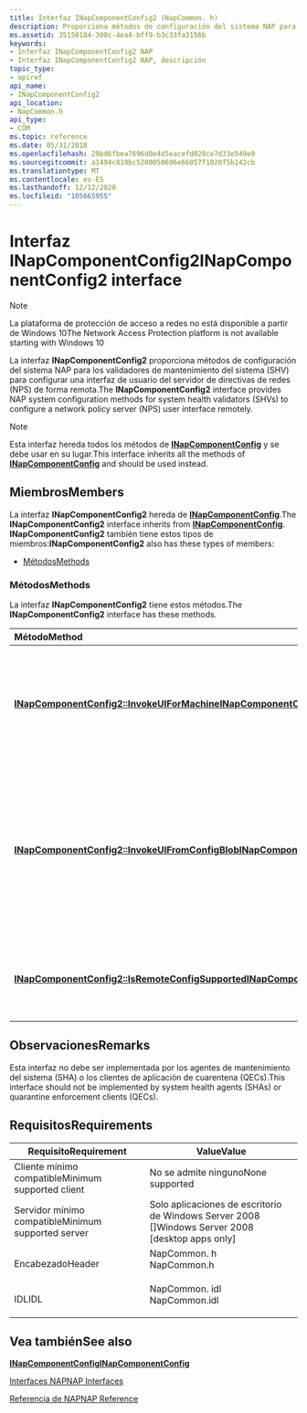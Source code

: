 ```yaml
---
title: Interfaz INapComponentConfig2 (NapCommon. h)
description: Proporciona métodos de configuración del sistema NAP para validadores de mantenimiento del sistema (SHV) para configurar una interfaz de usuario del servidor de directivas de redes (NPS) de forma remota.
ms.assetid: 35150184-300c-4ea4-bff9-b3c33fa3156b
keywords:
- Interfaz INapComponentConfig2 NAP
- Interfaz INapComponentConfig2 NAP, descripción
topic_type:
- apiref
api_name:
- INapComponentConfig2
api_location:
- NapCommon.h
api_type:
- COM
ms.topic: reference
ms.date: 05/31/2018
ms.openlocfilehash: 29bd6fbea7696d0e4d5eacefd028ce7d33e549e0
ms.sourcegitcommit: a1494c819bc5200050696e66057f1020f5b142cb
ms.translationtype: MT
ms.contentlocale: es-ES
ms.lasthandoff: 12/12/2020
ms.locfileid: "105665955"
---
```

# <a name="inapcomponentconfig2-interface"></a><span data-ttu-id="2e5d0-105">Interfaz INapComponentConfig2</span><span class="sxs-lookup"><span data-stu-id="2e5d0-105">INapComponentConfig2 interface</span></span>

> [!Note]  
> <span data-ttu-id="2e5d0-106">La plataforma de protección de acceso a redes no está disponible a partir de Windows 10</span><span class="sxs-lookup"><span data-stu-id="2e5d0-106">The Network Access Protection platform is not available starting with Windows 10</span></span>

 

<span data-ttu-id="2e5d0-107">La interfaz **INapComponentConfig2** proporciona métodos de configuración del sistema NAP para los validadores de mantenimiento del sistema (SHV) para configurar una interfaz de usuario del servidor de directivas de redes (NPS) de forma remota.</span><span class="sxs-lookup"><span data-stu-id="2e5d0-107">The **INapComponentConfig2** interface provides NAP system configuration methods for system health validators (SHVs) to configure a network policy server (NPS) user interface remotely.</span></span>

> [!Note]  
> <span data-ttu-id="2e5d0-108">Esta interfaz hereda todos los métodos de [**INapComponentConfig**](inapcomponentconfig.md) y se debe usar en su lugar.</span><span class="sxs-lookup"><span data-stu-id="2e5d0-108">This interface inherits all the methods of [**INapComponentConfig**](inapcomponentconfig.md) and should be used instead.</span></span>

 

## <a name="members"></a><span data-ttu-id="2e5d0-109">Miembros</span><span class="sxs-lookup"><span data-stu-id="2e5d0-109">Members</span></span>

<span data-ttu-id="2e5d0-110">La interfaz **INapComponentConfig2** hereda de [**INapComponentConfig**](inapcomponentconfig.md).</span><span class="sxs-lookup"><span data-stu-id="2e5d0-110">The **INapComponentConfig2** interface inherits from [**INapComponentConfig**](inapcomponentconfig.md).</span></span> <span data-ttu-id="2e5d0-111">**INapComponentConfig2** también tiene estos tipos de miembros:</span><span class="sxs-lookup"><span data-stu-id="2e5d0-111">**INapComponentConfig2** also has these types of members:</span></span>

-   [<span data-ttu-id="2e5d0-112">Métodos</span><span class="sxs-lookup"><span data-stu-id="2e5d0-112">Methods</span></span>](#methods)

### <a name="methods"></a><span data-ttu-id="2e5d0-113">Métodos</span><span class="sxs-lookup"><span data-stu-id="2e5d0-113">Methods</span></span>

<span data-ttu-id="2e5d0-114">La interfaz **INapComponentConfig2** tiene estos métodos.</span><span class="sxs-lookup"><span data-stu-id="2e5d0-114">The **INapComponentConfig2** interface has these methods.</span></span>



| <span data-ttu-id="2e5d0-115">Método</span><span class="sxs-lookup"><span data-stu-id="2e5d0-115">Method</span></span>                                                                                                | <span data-ttu-id="2e5d0-116">Descripción</span><span class="sxs-lookup"><span data-stu-id="2e5d0-116">Description</span></span>                                                                                                                                                                |
|:------------------------------------------------------------------------------------------------------|:---------------------------------------------------------------------------------------------------------------------------------------------------------------------------|
| [<span data-ttu-id="2e5d0-117">**INapComponentConfig2::InvokeUIForMachine**</span><span class="sxs-lookup"><span data-stu-id="2e5d0-117">**INapComponentConfig2::InvokeUIForMachine**</span></span>](inapcomponentconfig2-invokeuiformachine.md)           | <span data-ttu-id="2e5d0-118">Implementado por SHV según sea necesario para administrar la configuración remota directamente en el equipo especificado.</span><span class="sxs-lookup"><span data-stu-id="2e5d0-118">Implemented by SHVs as needed to manage remote configuration directly on the machine specified.</span></span><br/>                                                                 |
| [<span data-ttu-id="2e5d0-119">**INapComponentConfig2::InvokeUIFromConfigBlob**</span><span class="sxs-lookup"><span data-stu-id="2e5d0-119">**INapComponentConfig2::InvokeUIFromConfigBlob**</span></span>](inapcomponentconfig2-invokeuifromconfigblob.md)   | <span data-ttu-id="2e5d0-120">Implementado por SHV según sea necesario para cargar la configuración del equipo remoto en la memoria y mostrar una interfaz de usuario que permita la manipulación de los datos de configuración.</span><span class="sxs-lookup"><span data-stu-id="2e5d0-120">Implemented by SHVs as needed to load the configuration of the remote machine in memory and to display a UI that allows manipulation of the configuration data.</span></span><br/> |
| [<span data-ttu-id="2e5d0-121">**INapComponentConfig2::IsRemoteConfigSupported**</span><span class="sxs-lookup"><span data-stu-id="2e5d0-121">**INapComponentConfig2::IsRemoteConfigSupported**</span></span>](inapcomponentconfig2-isremoteconfigsupported.md) | <span data-ttu-id="2e5d0-122">Implementado por SHV para indicar si se admite la configuración remota.</span><span class="sxs-lookup"><span data-stu-id="2e5d0-122">Implemented by SHVs to indicate whether remote configuration is supported.</span></span><br/>                                                                                      |



 

## <a name="remarks"></a><span data-ttu-id="2e5d0-123">Observaciones</span><span class="sxs-lookup"><span data-stu-id="2e5d0-123">Remarks</span></span>

<span data-ttu-id="2e5d0-124">Esta interfaz no debe ser implementada por los agentes de mantenimiento del sistema (SHA) o los clientes de aplicación de cuarentena (QECs).</span><span class="sxs-lookup"><span data-stu-id="2e5d0-124">This interface should not be implemented by system health agents (SHAs) or quarantine enforcement clients (QECs).</span></span>

## <a name="requirements"></a><span data-ttu-id="2e5d0-125">Requisitos</span><span class="sxs-lookup"><span data-stu-id="2e5d0-125">Requirements</span></span>



| <span data-ttu-id="2e5d0-126">Requisito</span><span class="sxs-lookup"><span data-stu-id="2e5d0-126">Requirement</span></span> | <span data-ttu-id="2e5d0-127">Value</span><span class="sxs-lookup"><span data-stu-id="2e5d0-127">Value</span></span> |
|-------------------------------------|------------------------------------------------------------------------------------------|
| <span data-ttu-id="2e5d0-128">Cliente mínimo compatible</span><span class="sxs-lookup"><span data-stu-id="2e5d0-128">Minimum supported client</span></span><br/> | <span data-ttu-id="2e5d0-129">No se admite ninguno</span><span class="sxs-lookup"><span data-stu-id="2e5d0-129">None supported</span></span><br/>                                                                |
| <span data-ttu-id="2e5d0-130">Servidor mínimo compatible</span><span class="sxs-lookup"><span data-stu-id="2e5d0-130">Minimum supported server</span></span><br/> | <span data-ttu-id="2e5d0-131">Solo aplicaciones de escritorio de Windows Server 2008 \[\]</span><span class="sxs-lookup"><span data-stu-id="2e5d0-131">Windows Server 2008 \[desktop apps only\]</span></span><br/>                                     |
| <span data-ttu-id="2e5d0-132">Encabezado</span><span class="sxs-lookup"><span data-stu-id="2e5d0-132">Header</span></span><br/>                   | <dl> <span data-ttu-id="2e5d0-133"><dt>NapCommon. h</dt></span><span class="sxs-lookup"><span data-stu-id="2e5d0-133"><dt>NapCommon.h</dt></span></span> </dl>   |
| <span data-ttu-id="2e5d0-134">IDL</span><span class="sxs-lookup"><span data-stu-id="2e5d0-134">IDL</span></span><br/>                      | <dl> <span data-ttu-id="2e5d0-135"><dt>NapCommon. idl</dt></span><span class="sxs-lookup"><span data-stu-id="2e5d0-135"><dt>NapCommon.idl</dt></span></span> </dl> |



## <a name="see-also"></a><span data-ttu-id="2e5d0-136">Vea también</span><span class="sxs-lookup"><span data-stu-id="2e5d0-136">See also</span></span>

<dl> <dt>

[<span data-ttu-id="2e5d0-137">**INapComponentConfig**</span><span class="sxs-lookup"><span data-stu-id="2e5d0-137">**INapComponentConfig**</span></span>](inapcomponentconfig.md)
</dt> <dt>

[<span data-ttu-id="2e5d0-138">Interfaces NAP</span><span class="sxs-lookup"><span data-stu-id="2e5d0-138">NAP Interfaces</span></span>](nap-interfaces.md)
</dt> <dt>

[<span data-ttu-id="2e5d0-139">Referencia de NAP</span><span class="sxs-lookup"><span data-stu-id="2e5d0-139">NAP Reference</span></span>](nap-reference.md)
</dt> </dl>

 

 





